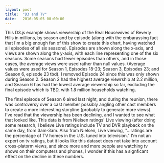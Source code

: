 ```yaml
---
layout: post
title:  "D3 and TV"
date:   2016-05-05 00:00:00
---
```


<style>


#example {
  font: 10px sans-serif;
}

#example1 {
  font: 10px sans-serif;
}
.axis path,
.axis line {
  fill: none;
  stroke: #000;
  shape-rendering: crispEdges;
}

.x.axis path {
  display: none;
}

.line {
  fill: none;
  stroke: steelblue;
  stroke-width: 1.5px;
}

</style>
<body>
  
  <div id="example"></div>
  <div id="example1"></div>
<script src="http://d3js.org/d3.v3.min.js"></script>
<script>

var margin = {top: 20, right: 80, bottom: 70, left: 50},
    width = 930 - margin.left - margin.right,
    height = 520 - margin.top - margin.bottom;

var parseDate = d3.time.format("%Y%m%d").parse;

var x = d3.scale.ordinal()
    .rangeRoundBands([1, width]);

var y = d3.scale.linear()
    .range([height, 0]);

var color = d3.scale.category10();

var xAxis = d3.svg.axis()
    .scale(x)
    .orient("bottom");

var yAxis = d3.svg.axis()
    .scale(y)
    .orient("left");

var line = d3.svg.line()
    .interpolate("basis")
    .x(function(d) { return x(d.date); })
    .y(function(d) { return y(d.temperature); });


var svg = d3.select("#example").append("svg")
    .attr("width", width + margin.left + margin.right)
    .attr("height", height + margin.top + margin.bottom)
  .append("g")
    .attr("transform", "translate(" + margin.left + "," + margin.top + ")");

d3.tsv("/data.tsv", function(error, data) {
  if (error) throw error;

  color.domain(d3.keys(data[0]).filter(function(key) { return key !== "date"; }));


  var cities = color.domain().map(function(name) {
    return {
      name: name,
      values: data.map(function(d) {
        return {date: d.date, temperature: +d[name]};
      })
    };
  });

  x.domain(data.map(function(d) { return d.date; }));

  y.domain([
    d3.min(cities, function(c) { return d3.min(c.values, function(v) { return v.temperature; }); }),
    d3.max(cities, function(c) { return d3.max(c.values, function(v) { return v.temperature; }); })
  ]);

  svg.append("g")
      .attr("class", "x axis")
      .attr("transform", "translate(0," + height + ")")
      .call(xAxis)
    .append("text")
      .attr("x", 265 )
      .attr("y", 31 )
      .style("text-anchor", "middle")
      .text("Episode");



  svg.append("g")
      .attr("class", "y axis")
      .call(yAxis)
    .append("text")
      .attr("transform", "rotate(-90)")
      .attr("y", 6)
      .attr("dy", ".71em")
      .style("text-anchor", "end")
      .text("Views (millions)");

  var city = svg.selectAll(".city")
      .data(cities)
    .enter().append("g")
      .attr("class", "city");

  city.append("path")
      .attr("class", "line")
      .attr("d", function(d) { return line(d.values); })
      .style("stroke", function(d) { return color(d.name); });

  city.append("text")
      .datum(function(d) { return {name: d.name, value: d.values[d.values.length - 1]}; })
      .attr("transform", function(d) { return "translate(" + x(d.value.date) + "," + y(d.value.temperature) + ")"; })
      .attr("x", 3)
      .attr("dy", ".55em")
      .text(function(d) { return d.name; });
});

<div id="example"></div>
<script src="http://d3js.org/d3.v3.min.js"></script>
<script>

var margin = {top: 20, right: 80, bottom: 70, left: 50},
    width = 930 - margin.left - margin.right,
    height = 520 - margin.top - margin.bottom;

var parseDate = d3.time.format("%Y%m%d").parse;

var x = d3.scale.ordinal()
    .rangeRoundBands([1, width]);

var y = d3.scale.linear()
    .range([height, 0]);

var color = d3.scale.category10();

var xAxis = d3.svg.axis()
    .scale(x)
    .orient("bottom");

var yAxis = d3.svg.axis()
    .scale(y)
    .orient("left");

var line = d3.svg.line()
    .interpolate("basis")
    .x(function(d) { return x(d.date); })
    .y(function(d) { return y(d.temperature); });


var svg = d3.select("#example1").append("svg")
    .attr("width", width + margin.left + margin.right)
    .attr("height", height + margin.top + margin.bottom)
  .append("g")
    .attr("transform", "translate(" + margin.left + "," + margin.top + ")");

d3.tsv("/data.tsv", function(error, data) {
  if (error) throw error;

  color.domain(d3.keys(data[0]).filter(function(key) { return key !== "date"; }));


  var cities = color.domain().map(function(name) {
    return {
      name: name,
      values: data.map(function(d) {
        return {date: d.date, temperature: +d[name]};
      })
    };
  });

  x.domain(data.map(function(d) { return d.date; }));

  y.domain([
    d3.min(cities, function(c) { return d3.min(c.values, function(v) { return v.temperature; }); }),
    d3.max(cities, function(c) { return d3.max(c.values, function(v) { return v.temperature; }); })
  ]);

  svg.append("g")
      .attr("class", "x axis")
      .attr("transform", "translate(0," + height + ")")
      .call(xAxis)
    .append("text")
      .attr("x", 265 )
      .attr("y", 31 )
      .style("text-anchor", "middle")
      .text("Episode");



  svg.append("g")
      .attr("class", "y axis")
      .call(yAxis)
    .append("text")
      .attr("transform", "rotate(-90)")
      .attr("y", 6)
      .attr("dy", ".71em")
      .style("text-anchor", "end")
      .text("Views (millions)");

  var city = svg.selectAll(".city")
      .data(cities)
    .enter().append("g")
      .attr("class", "city");

  city.append("path")
      .attr("class", "line")
      .attr("d", function(d) { return line(d.values); })
      .style("stroke", function(d) { return color(d.name); });

  city.append("text")
      .datum(function(d) { return {name: d.name, value: d.values[d.values.length - 1]}; })
      .attr("transform", function(d) { return "translate(" + x(d.value.date) + "," + y(d.value.temperature) + ")"; })
      .attr("x", 3)
      .attr("dy", ".55em")
      .text(function(d) { return d.name; });
});

</script>
<p>
This D3.js example shows viewership of the Real Housewives of Beverly Hills in millions, by season and by episode (along with the embarassing fact that I'm a big enough fan of this show to create this chart, having watched all episodes of all six seasons). Episodes are shown along the x-axis, and views are shown along the y-axis, with each line representing one of the six seasons. Some seasons had fewer episodes than others, and in those cases, the average views were used rather than null values. (Average values were used for Season 1, Episodes 18-23; Season 3, Episodes 23; and Season 6, episode 23 tbd). I removed Episode 24 since this was only shown during Season 2. Season 2 had the highest average viewrship at 2.2 million, and Season 6 has had the lowest average viewership so far, excluding the final episode which is TBD, with 1.8 million households watching.
</p>
<p>
The final episode of Season 6 aired last night, and during the reunion, there was controversy over a cast member possibly angling other cast members to create a more interesting storyline (probably to generate more views). I've read that the viewership has been declining, and I wanted to see what that looked like. This data is from Nielsen ratings' Live viewing (after doing some research, I believe Live ratings include TV and DVR playback on the same day, from 3am-3am. Also from Nielsen, Live viewing, "...ratings are the percentage of TV homes in the U.S. tuned into television." I'm not an expert on tv ratings, but it looks like this dataset does not take into account cross-platorm views, and since more and more people are watching tv shows on their computers and phones, I wonder if this has a signficant effect on the decline in these numbers.
</p>
